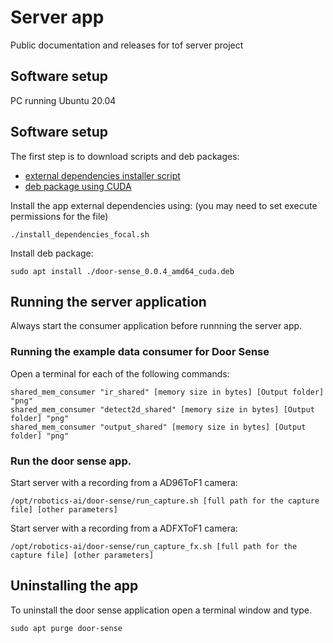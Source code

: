 # Server app
Public documentation and releases for tof server project

## Software setup
PC running Ubuntu 20.04

## Software setup
The first step is to download scripts and deb packages:
- [external dependencies installer script](https://github.com/robotics-ai/tof_process_public/blob/main/server/install_dependencies_focal.sh)
- [deb package using CUDA](https://github.com/robotics-ai/tof_process_public/blob/main/server/door-sense_0.0.4_amd64_cuda.deb)

Install the app external dependencies using: (you may need to set execute permissions for the file)
```
./install_dependencies_focal.sh
```

Install deb package:
```
sudo apt install ./door-sense_0.0.4_amd64_cuda.deb
```

## Running the server application
Always start the consumer application before runnning the server app.
### Running the example data consumer for Door Sense
Open a terminal for each of the following commands:
```
shared_mem_consumer "ir_shared" [memory size in bytes] [Output folder] "png"
shared_mem_consumer "detect2d_shared" [memory size in bytes] [Output folder] "png"
shared_mem_consumer "output_shared" [memory size in bytes] [Output folder] "png"
```

### Run the door sense app.
Start server with a recording from a AD96ToF1 camera:
```
/opt/robotics-ai/door-sense/run_capture.sh [full path for the capture file] [other parameters]
```

Start server with a recording from a ADFXToF1 camera:
```
/opt/robotics-ai/door-sense/run_capture_fx.sh [full path for the capture file] [other parameters]
```
## Uninstalling the app
To uninstall the door sense application open a terminal window and type.
```
sudo apt purge door-sense
```
